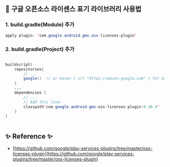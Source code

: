 ## 📌 구글 오픈소스 라이센스 표기 라이브러리 사용법

### 1. build.gradle(Module) 추가
```java
apply plugin: 'com.google.android.gms.oss-licenses-plugin'
```  

### 2. build.gradle(Project) 추가
```java

buildscript{
    repositories{
        // ...
        google()  // or maven { url "https://maven.google.com" } for Gradle <= 3
    }
    ...
    dependencies {
        // ...
        // Add this line:
        classpath'com.google.android.gms:oss-licenses-plugin:0.10.4'
    }
}
```



```java
```
## ✨ Reference ✨

- [https://github.com/google/play-services-plugins/tree/master/oss-licenses-plugin](https://github.com/google/play-services-plugins/tree/master/oss-licenses-plugin)